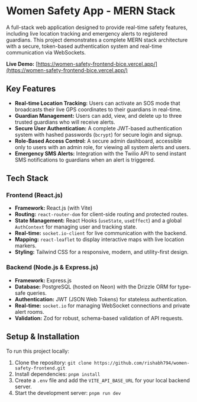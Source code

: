 # Women Safety App - MERN Stack

A full-stack web application designed to provide real-time safety features, including live location tracking and emergency alerts to registered guardians. This project demonstrates a complete MERN stack architecture with a secure, token-based authentication system and real-time communication via WebSockets.

**Live Demo:** [https://women-safety-frontend-bice.vercel.app/](https://women-safety-frontend-bice.vercel.app/)

## Key Features

* **Real-time Location Tracking:** Users can activate an SOS mode that broadcasts their live GPS coordinates to their guardians in real-time.
* **Guardian Management:** Users can add, view, and delete up to three trusted guardians who will receive alerts.
* **Secure User Authentication:** A complete JWT-based authentication system with hashed passwords (`bcrypt`) for secure login and signup.
* **Role-Based Access Control:** A secure admin dashboard, accessible only to users with an admin role, for viewing all system alerts and users.
* **Emergency SMS Alerts:** Integration with the Twilio API to send instant SMS notifications to guardians when an alert is triggered.

## Tech Stack

### Frontend (React.js)
* **Framework:** React.js (with Vite)
* **Routing:** `react-router-dom` for client-side routing and protected routes.
* **State Management:** React Hooks (`useState`, `useEffect`) and a global `AuthContext` for managing user and tracking state.
* **Real-time:** `socket.io-client` for live communication with the backend.
* **Mapping:** `react-leaflet` to display interactive maps with live location markers.
* **Styling:** Tailwind CSS for a responsive, modern, and utility-first design.

### Backend (Node.js & Express.js)
* **Framework:** Express.js
* **Database:** PostgreSQL (hosted on Neon) with the Drizzle ORM for type-safe queries.
* **Authentication:** JWT (JSON Web Tokens) for stateless authentication.
* **Real-time:** `socket.io` for managing WebSocket connections and private alert rooms.
* **Validation:** Zod for robust, schema-based validation of API requests.

## Setup & Installation

To run this project locally:

1.  Clone the repository:
    `git clone https://github.com/rishabh794/women-safety-frontend.git`
2.  Install dependencies:
    `pnpm install`
3.  Create a `.env` file and add the `VITE_API_BASE_URL` for your local backend server.
4.  Start the development server:
    `pnpm run dev`
